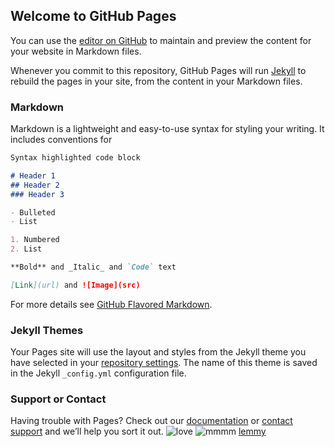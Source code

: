 ## Welcome to GitHub Pages

You can use the [editor on GitHub](https://github.com/redrabbit114/meladze_project/edit/master/README.md) to maintain and preview the content for your website in Markdown files.

Whenever you commit to this repository, GitHub Pages will run [Jekyll](https://jekyllrb.com/) to rebuild the pages in your site, from the content in your Markdown files.

### Markdown

Markdown is a lightweight and easy-to-use syntax for styling your writing. It includes conventions for

```markdown
Syntax highlighted code block

# Header 1
## Header 2
### Header 3

- Bulleted
- List

1. Numbered
2. List

**Bold** and _Italic_ and `Code` text

[Link](url) and ![Image](src)
```

For more details see [GitHub Flavored Markdown](https://guides.github.com/features/mastering-markdown/).

### Jekyll Themes

Your Pages site will use the layout and styles from the Jekyll theme you have selected in your [repository settings](https://github.com/redrabbit114/meladze_project/settings). The name of this theme is saved in the Jekyll `_config.yml` configuration file.

### Support or Contact

Having trouble with Pages? Check out our [documentation](https://help.github.com/categories/github-pages-basics/) or [contact support](https://github.com/contact) and we’ll help you sort it out.
![love](https://cdn.smehost.net/sonymusicru-ruprod/wp-content/uploads/2016/02/zayn-malik.jpg)
![mmmm](https://sun1-90.userapi.com/FB89ftXTVkk80noXuURWZfgIR6Z-RlApKoFEgw/2hqrnrYQkQ4.jpg)
[lemmy](1994-2017_lemmy.txt)
